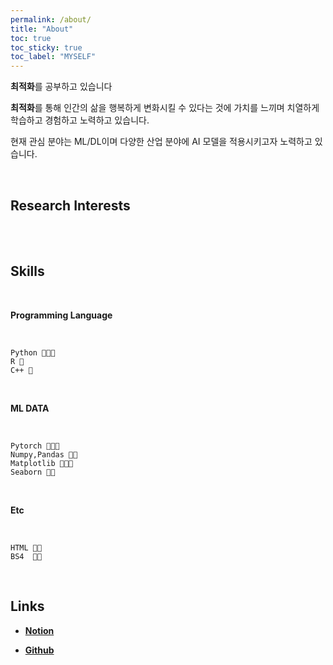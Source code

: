 ```yaml
---
permalink: /about/
title: "About"
toc: true
toc_sticky: true
toc_label: "MYSELF"
---
```


**최적화**를 공부하고 있습니다

**최적화**를 통해 인간의 삶을 행복하게 변화시킬 수 있다는 것에 가치를 느끼며 치열하게 학습하고 경험하고 노력하고 있습니다.

현재 관심 분야는 ML/DL이며 다양한 산업 분야에 AI 모델을 적용시키고자 노력하고 있습니다.

<br/>


## **Research Interests**



<br/>



<!--## **Education**

<br/>

<b> 2017.03 ~ : 인하대학교 기계공학과 <b>


<br/>-->




<!--## **Work Experience** -->



<br/>





## **Skills**

<br/>

**Programming Language**

<br/>

    Python 💚💚💚
    R 💚
    C++ 💚
    
<br/>

**ML DATA**

<br/>
    
    Pytorch 💚💚💚
    Numpy,Pandas 💚💚
    Matplotlib 💚💚💚
    Seaborn 💚💚
    
<br/>

**Etc**

<br/>

    HTML 💚💚
    BS4  💚💚
    
<br/>
    

<!--## **Certifications** -->

<!-- ## **Experience**
  
  
 -  고 감속비를 갖는 경량화 하모닉드라이브 개발
  
  
 - 하지 기능장애인용 농작업 지능형 보조시스템 개발 및 실증
  
     
 - 경량화 된 딥러닝 모델을 통한 임베디드 환경에서의 시각 장애인 보조 시스템 개발
  
  
 - Frustum Pointnet 모델을 이용한 딥러닝 모델 학습 연구
  
  
 - 경사 감소 학습에 기초한 PID 제어기 설계 연구
  
  
 - 서포트 벡터 회귀를 사용한 PID제어에서의 강건성 향상 연구
  
  
 - 2022 인하 인공지능 챌린지 (3등/43) 학부생 2등
  
  
 - 2022 인하 인공지능 챌린지 <본 대회>(9등/29) 학부생 6등
  
  
 - 월간 데이콘 신용카드 사기 거래 탐지 AI 경진대회 상위 18% (82등 / 756)
  
  
 - 자율주행 센서의 안테나 성능 예측 AI 경진대회

  
 - 2022 국제 대학생 창작 자동차 경진대회 -->
  
  
  
  
<!--## **Publications**
  
  - "일방향 클러치를 이용한 운동 기구용 에너지 수집 장치의 개발", 기술과 교육, (2022)

  - "3D 프린터를 이용한 고 감속비를 갖는 경량화 하모닉 드라이브(Harmonic Drive) 설계", 한국트라이볼로지학회 학술대회, (2021)

  - "딥러닝을 활용한 소형 스마트팜 기초 플랫폼 설계 및 구현", 한국농업기계학회 학술발표논문집, (2021) -->
  
  

<!--## **Patent**
  
  - "일방향 클러치를 활용한 모터 발전형 에너지 하베스팅 장치", KR-Application No. 10-2022-0044830 -->
  
  

## Links
  
- [**Notion**](https://scratched-rayon-d71.notion.site/b0d17a08c46847aa868248582573b85e)
  
- [**Github**](https://github.com/cheon12)

    
    
